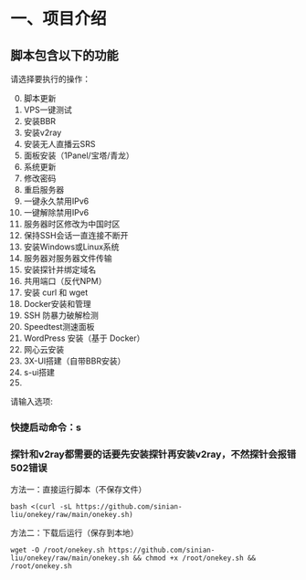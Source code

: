 # 一、项目介绍

## 脚本包含以下的功能


请选择要执行的操作：

0. 脚本更新
1. VPS一键测试
2. 安装BBR
3. 安装v2ray
4. 安装无人直播云SRS
5. 面板安装（1Panel/宝塔/青龙）
6. 系统更新
7. 修改密码
8. 重启服务器
9. 一键永久禁用IPv6
10. 一键解除禁用IPv6
11. 服务器时区修改为中国时区
12. 保持SSH会话一直连接不断开
13. 安装Windows或Linux系统
14. 服务器对服务器文件传输
15. 安装探针并绑定域名
16. 共用端口（反代NPM）
17. 安装 curl 和 wget
18. Docker安装和管理
19. SSH 防暴力破解检测
20. Speedtest测速面板
21. WordPress 安装（基于 Docker）
22. 网心云安装
23. 3X-UI搭建（自带BBR安装）
24. s-ui搭建
25. 
请输入选项:

### 快捷启动命令：s
### 探针和v2ray都需要的话要先安装探针再安装v2ray，不然探针会报错502错误

方法一：直接运行脚本（不保存文件）
```
bash <(curl -sL https://github.com/sinian-liu/onekey/raw/main/onekey.sh)
```
方法二：下载后运行（保存到本地）
```
wget -O /root/onekey.sh https://github.com/sinian-liu/onekey/raw/main/onekey.sh && chmod +x /root/onekey.sh && /root/onekey.sh
```
